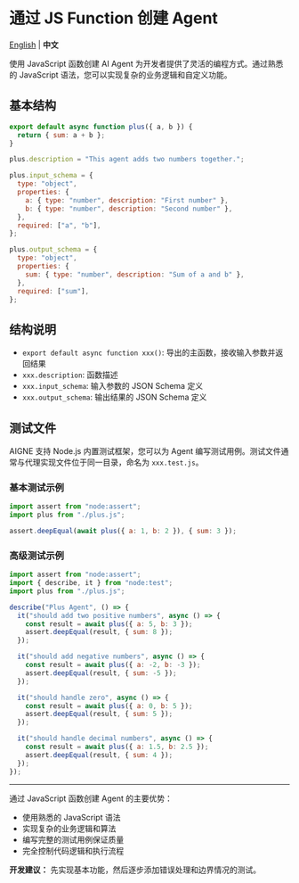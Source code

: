 # 通过 JS Function 创建 Agent

[English](function.md) | **中文**

使用 JavaScript 函数创建 AI Agent 为开发者提供了灵活的编程方式。通过熟悉的 JavaScript 语法，您可以实现复杂的业务逻辑和自定义功能。

## 基本结构

```javascript
export default async function plus({ a, b }) {
  return { sum: a + b };
}

plus.description = "This agent adds two numbers together.";

plus.input_schema = {
  type: "object",
  properties: {
    a: { type: "number", description: "First number" },
    b: { type: "number", description: "Second number" },
  },
  required: ["a", "b"],
};

plus.output_schema = {
  type: "object",
  properties: {
    sum: { type: "number", description: "Sum of a and b" },
  },
  required: ["sum"],
};
```

## 结构说明

* `export default async function xxx()`: 导出的主函数，接收输入参数并返回结果
* `xxx.description`: 函数描述
* `xxx.input_schema`: 输入参数的 JSON Schema 定义
* `xxx.output_schema`: 输出结果的 JSON Schema 定义

## 测试文件

AIGNE 支持 Node.js 内置测试框架，您可以为 Agent 编写测试用例。测试文件通常与代理实现文件位于同一目录，命名为 `xxx.test.js`。

### 基本测试示例

```javascript
import assert from "node:assert";
import plus from "./plus.js";

assert.deepEqual(await plus({ a: 1, b: 2 }), { sum: 3 });
```

### 高级测试示例

```javascript
import assert from "node:assert";
import { describe, it } from "node:test";
import plus from "./plus.js";

describe("Plus Agent", () => {
  it("should add two positive numbers", async () => {
    const result = await plus({ a: 5, b: 3 });
    assert.deepEqual(result, { sum: 8 });
  });

  it("should add negative numbers", async () => {
    const result = await plus({ a: -2, b: -3 });
    assert.deepEqual(result, { sum: -5 });
  });

  it("should handle zero", async () => {
    const result = await plus({ a: 0, b: 5 });
    assert.deepEqual(result, { sum: 5 });
  });

  it("should handle decimal numbers", async () => {
    const result = await plus({ a: 1.5, b: 2.5 });
    assert.deepEqual(result, { sum: 4 });
  });
});
```

***

通过 JavaScript 函数创建 Agent 的主要优势：

* 使用熟悉的 JavaScript 语法
* 实现复杂的业务逻辑和算法
* 编写完整的测试用例保证质量
* 完全控制代码逻辑和执行流程

**开发建议：** 先实现基本功能，然后逐步添加错误处理和边界情况的测试。
